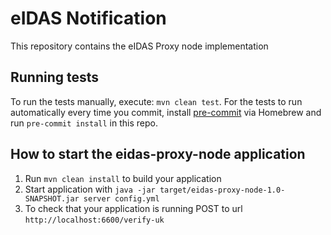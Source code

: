 # eIDAS Notification

This repository contains the eIDAS Proxy node implementation 

## Running tests

To run the tests manually, execute: `mvn clean test`.
For the tests to run automatically every time you commit, install [pre-commit](https://pre-commit.com)
via Homebrew and run `pre-commit install` in this repo.

## How to start the eidas-proxy-node application

1. Run `mvn clean install` to build your application
1. Start application with `java -jar target/eidas-proxy-node-1.0-SNAPSHOT.jar server config.yml`
1. To check that your application is running POST to url `http://localhost:6600/verify-uk`

